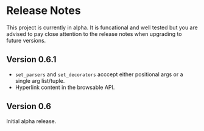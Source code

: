 # Release Notes

This project is currently in alpha.  It is funcational and well tested but you are advised to pay close attention to the release notes when upgrading to future versions.

## Version 0.6.1

* `set_parsers` and `set_decorators` acccept either positional args or a single arg list/tuple.
* Hyperlink content in the browsable API.

## Version 0.6

Initial alpha release.
